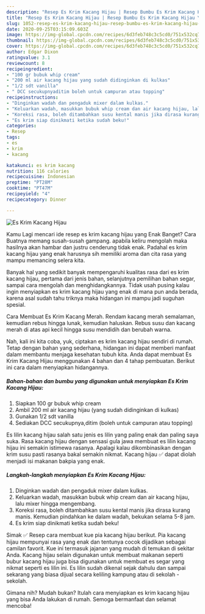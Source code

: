 ```yaml
---
description: "Resep Es Krim Kacang Hijau | Resep Bumbu Es Krim Kacang Hijau Yang Lezat"
title: "Resep Es Krim Kacang Hijau | Resep Bumbu Es Krim Kacang Hijau Yang Lezat"
slug: 1052-resep-es-krim-kacang-hijau-resep-bumbu-es-krim-kacang-hijau-yang-lezat
date: 2020-09-25T03:15:09.603Z
image: https://img-global.cpcdn.com/recipes/6d3feb748c3c5cd0/751x532cq70/es-krim-kacang-hijau-foto-resep-utama.jpg
thumbnail: https://img-global.cpcdn.com/recipes/6d3feb748c3c5cd0/751x532cq70/es-krim-kacang-hijau-foto-resep-utama.jpg
cover: https://img-global.cpcdn.com/recipes/6d3feb748c3c5cd0/751x532cq70/es-krim-kacang-hijau-foto-resep-utama.jpg
author: Edgar Dixon
ratingvalue: 3.1
reviewcount: 8
recipeingredient:
- "100 gr bubuk whip cream"
- "200 ml air kacang hijau yang sudah didinginkan di kulkas"
- "1/2 sdt vanilla"
- " DCC secukupnyaditim boleh untuk campuran atau topping"
recipeinstructions:
- "Dinginkan wadah dan pengaduk mixer dalam kulkas."
- "Keluarkan wadah, masukkan bubuk whip cream dan air kacang hijau, lalu mixer hingga mengembang."
- "Koreksi rasa, boleh ditambahkan susu kental manis jika dirasa kurang manis. Kemudian pindahkan ke dalam wadah, bekukan selama 5-8 jam."
- "Es krim siap dinikmati ketika sudah beku!"
categories:
- Resep
tags:
- es
- krim
- kacang

katakunci: es krim kacang 
nutrition: 116 calories
recipecuisine: Indonesian
preptime: "PT28M"
cooktime: "PT47M"
recipeyield: "4"
recipecategory: Dinner

---
```



![Es Krim Kacang Hijau](https://img-global.cpcdn.com/recipes/6d3feb748c3c5cd0/751x532cq70/es-krim-kacang-hijau-foto-resep-utama.jpg)

Kamu Lagi mencari ide resep es krim kacang hijau yang Enak Banget? Cara Buatnya memang susah-susah gampang. apabila keliru mengolah maka hasilnya akan hambar dan justru cenderung tidak enak. Padahal es krim kacang hijau yang enak harusnya sih memiliki aroma dan cita rasa yang mampu memancing selera kita.

Banyak hal yang sedikit banyak mempengaruhi kualitas rasa dari es krim kacang hijau, pertama dari jenis bahan, selanjutnya pemilihan bahan segar, sampai cara mengolah dan menghidangkannya. Tidak usah pusing kalau ingin menyiapkan es krim kacang hijau yang enak di mana pun anda berada, karena asal sudah tahu triknya maka hidangan ini mampu jadi suguhan spesial.

Cara Membuat Es Krim Kacang Merah. Rendam kacang merah semalaman, kemudian rebus hingga lunak, kemudian haluskan. Rebus susu dan kacang merah di atas api kecil hingga susu mendidih dan berubah warna.


Nah, kali ini kita coba, yuk, ciptakan es krim kacang hijau sendiri di rumah. Tetap dengan bahan yang sederhana, hidangan ini dapat memberi manfaat dalam membantu menjaga kesehatan tubuh kita. Anda dapat membuat Es Krim Kacang Hijau menggunakan 4 bahan dan 4 tahap pembuatan. Berikut ini cara dalam menyiapkan hidangannya.

<!--inarticleads1-->

##### Bahan-bahan dan bumbu yang digunakan untuk menyiapkan Es Krim Kacang Hijau:

1. Siapkan 100 gr bubuk whip cream
1. Ambil 200 ml air kacang hijau (yang sudah didinginkan di kulkas)
1. Gunakan 1/2 sdt vanilla
1. Sediakan  DCC secukupnya,ditim (boleh untuk campuran atau topping)


Es lilin kacang hijau salah satu jenis es lilin yang paling enak dan paling saya suka. Rasa kacang hijau dengan sensasi gula jawa membuat es lilin kacang hijau ini semakin istimewa rasanya. Apalagi kalau dikombinasikan dengan krim susu pasti rasanya bakal semakin nikmat. Kacang hijau ✅ dapat diolah menjadi isi makanan bakpia yang enak. 

<!--inarticleads2-->

##### Langkah-langkah menyiapkan Es Krim Kacang Hijau:

1. Dinginkan wadah dan pengaduk mixer dalam kulkas.
1. Keluarkan wadah, masukkan bubuk whip cream dan air kacang hijau, lalu mixer hingga mengembang.
1. Koreksi rasa, boleh ditambahkan susu kental manis jika dirasa kurang manis. Kemudian pindahkan ke dalam wadah, bekukan selama 5-8 jam.
1. Es krim siap dinikmati ketika sudah beku!


Simak ✅ Resep cara membuat kue pia kacang hijau berikut. Pia kacang hijau mempunyai rasa yang enak dan tentunya cocok dijadikan sebagai camilan favorit. Kue ini termasuk jajanan yang mudah di temukan di sekitar Anda. Kacang hijau selain digunakan untuk membuat makanan seperti bubur kacang hijau juga bisa digunakan untuk membuat es segar yang nikmat seperti es lilin ini. Es lilin sudah dikenal sejak dahulu dan sampai sekarang yang biasa dijual secara keliling kampung atau di sekolah - sekolah. 

Gimana nih? Mudah bukan? Itulah cara menyiapkan es krim kacang hijau yang bisa Anda lakukan di rumah. Semoga bermanfaat dan selamat mencoba!
